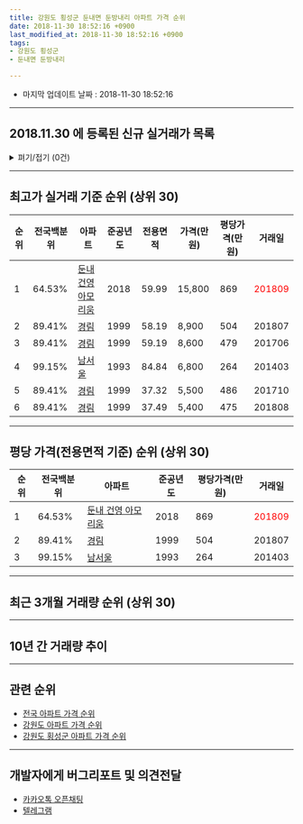```yaml
---
title: 강원도 횡성군 둔내면 둔방내리 아파트 가격 순위
date: 2018-11-30 18:52:16 +0900
last_modified_at: 2018-11-30 18:52:16 +0900
tags:
- 강원도 횡성군
- 둔내면 둔방내리

---
```


* 마지막 업데이트 날짜 : 2018-11-30 18:52:16

---

## 2018.11.30 에 등록된 신규 실거래가 목록

<details>
<summary>펴기/접기 (0건)</summary>
<div markdown="1">

|아파트|전국백분위|준공년도|전용면적|가격(만원)|평당가격(만원)|거래일|
|---|---|---|---|---|---|---|
|없음|||||||


</div>
</details>

---

## 최고가 실거래 기준 순위 (상위 30)


|순위|전국백분위|아파트|준공년도|전용면적|가격(만원)|평당가격(만원)|거래일|
|---|---|---|---|---|---|---|---|
|1|64.53%|[둔내 건영 아모리움](https://search.naver.com/search.naver?query=%EA%B0%95%EC%9B%90%EB%8F%84+%ED%9A%A1%EC%84%B1%EA%B5%B0+%EB%91%94%EB%82%B4%EB%A9%B4+%EB%91%94%EB%B0%A9%EB%82%B4%EB%A6%AC+%EB%91%94%EB%82%B4+%EA%B1%B4%EC%98%81+%EC%95%84%EB%AA%A8%EB%A6%AC%EC%9B%80)|2018|59.99|15,800|869|<span style="color:red">201809</span>|
|2|89.41%|[경림](https://search.naver.com/search.naver?query=%EA%B0%95%EC%9B%90%EB%8F%84+%ED%9A%A1%EC%84%B1%EA%B5%B0+%EB%91%94%EB%82%B4%EB%A9%B4+%EB%91%94%EB%B0%A9%EB%82%B4%EB%A6%AC+%EA%B2%BD%EB%A6%BC)|1999|58.19|8,900|504|201807|
|3|89.41%|[경림](https://search.naver.com/search.naver?query=%EA%B0%95%EC%9B%90%EB%8F%84+%ED%9A%A1%EC%84%B1%EA%B5%B0+%EB%91%94%EB%82%B4%EB%A9%B4+%EB%91%94%EB%B0%A9%EB%82%B4%EB%A6%AC+%EA%B2%BD%EB%A6%BC)|1999|59.19|8,600|479|201706|
|4|99.15%|[남서울](https://search.naver.com/search.naver?query=%EA%B0%95%EC%9B%90%EB%8F%84+%ED%9A%A1%EC%84%B1%EA%B5%B0+%EB%91%94%EB%82%B4%EB%A9%B4+%EB%91%94%EB%B0%A9%EB%82%B4%EB%A6%AC+%EB%82%A8%EC%84%9C%EC%9A%B8)|1993|84.84|6,800|264|201403|
|5|89.41%|[경림](https://search.naver.com/search.naver?query=%EA%B0%95%EC%9B%90%EB%8F%84+%ED%9A%A1%EC%84%B1%EA%B5%B0+%EB%91%94%EB%82%B4%EB%A9%B4+%EB%91%94%EB%B0%A9%EB%82%B4%EB%A6%AC+%EA%B2%BD%EB%A6%BC)|1999|37.32|5,500|486|201710|
|6|89.41%|[경림](https://search.naver.com/search.naver?query=%EA%B0%95%EC%9B%90%EB%8F%84+%ED%9A%A1%EC%84%B1%EA%B5%B0+%EB%91%94%EB%82%B4%EB%A9%B4+%EB%91%94%EB%B0%A9%EB%82%B4%EB%A6%AC+%EA%B2%BD%EB%A6%BC)|1999|37.49|5,400|475|201808|


---

## 평당 가격(전용면적 기준) 순위 (상위 30)


|순위|전국백분위|아파트|준공년도|평당가격(만원)|거래일|
|---|---|---|---|---|---|
|1|64.53%|[둔내 건영 아모리움](https://search.naver.com/search.naver?query=%EA%B0%95%EC%9B%90%EB%8F%84+%ED%9A%A1%EC%84%B1%EA%B5%B0+%EB%91%94%EB%82%B4%EB%A9%B4+%EB%91%94%EB%B0%A9%EB%82%B4%EB%A6%AC+%EB%91%94%EB%82%B4+%EA%B1%B4%EC%98%81+%EC%95%84%EB%AA%A8%EB%A6%AC%EC%9B%80)|2018|869|<span style="color:red">201809</span>|
|2|89.41%|[경림](https://search.naver.com/search.naver?query=%EA%B0%95%EC%9B%90%EB%8F%84+%ED%9A%A1%EC%84%B1%EA%B5%B0+%EB%91%94%EB%82%B4%EB%A9%B4+%EB%91%94%EB%B0%A9%EB%82%B4%EB%A6%AC+%EA%B2%BD%EB%A6%BC)|1999|504|201807|
|3|99.15%|[남서울](https://search.naver.com/search.naver?query=%EA%B0%95%EC%9B%90%EB%8F%84+%ED%9A%A1%EC%84%B1%EA%B5%B0+%EB%91%94%EB%82%B4%EB%A9%B4+%EB%91%94%EB%B0%A9%EB%82%B4%EB%A6%AC+%EB%82%A8%EC%84%9C%EC%9A%B8)|1993|264|201403|


---

## 최근 3개월 거래량 순위 (상위 30)


<div style="width:100%;">
    <canvas id="deal_count_ranking" height="250"></canvas>
</div>


<script>
new Chart(document.getElementById("deal_count_ranking"), {
    type: 'horizontalBar',
    data: {
        labels: ['경림', '둔내 건영 아모리움'],
        datasets: [{
            label: '실거래 수',
            data: [9, 1],
            borderColor: "rgba(255, 0, 128, 1)",
            backgroundColor: "rgba(255, 0, 128, 0.5)",
            fill: false,
        }]
    },
    options: {
        responsive: true,
        title: {
            display: true,
            text: '최근 3개월 거래량 순위'
        },
        tooltips: {
            mode: 'index',
            intersect: false,
            callbacks: {
                title: function(tooltipItems, data) {
                    return "실거래 수:";
                },
                label: function(tooltipItem, data) {
                    return data.labels[tooltipItem.index] + ": " + tooltipItem.xLabel;
                }
            }
        },
        hover: {
            mode: 'nearest',
            intersect: true
        },
        scales: {
            xAxes: [{
                display: true,
                scaleLabel: {
                    display: true,
                    labelString: '실거래 수'
                },
                ticks: {
                    suggestedMin: 0,
                }
            }],
            yAxes: [{
                display: true,
                ticks: {
                    autoSkip: false,
                    callback: function(value, index, values) {
                        if (value.length > 15)
                            return value.substr(0, 13) + "...";
                        else
                            return value;
                    }
                },
                scaleLabel: {
                    display: false,
                }
            }]
        }
    }
});

</script>


---

## 10년 간 거래량 추이


<div style="width:100%;">
    <canvas id="deal_progress" height="250"></canvas>
</div>

<script>
new Chart(document.getElementById("deal_progress"), {
    type: 'line',
    data: {
        labels: ['200811','200812','200901','200902','200903','200904','200905','200906','200907','200908','200909','200910','200911','200912','201001','201002','201003','201004','201005','201006','201007','201008','201009','201010','201011','201012','201101','201102','201103','201104','201105','201106','201107','201108','201109','201110','201111','201112','201201','201202','201203','201204','201205','201206','201207','201208','201209','201210','201211','201212','201301','201302','201303','201304','201305','201306','201307','201308','201309','201310','201311','201312','201401','201402','201403','201404','201405','201406','201407','201408','201409','201410','201411','201412','201501','201502','201503','201504','201505','201506','201507','201508','201509','201510','201511','201512','201601','201602','201603','201604','201605','201606','201607','201608','201609','201610','201611','201612','201701','201702','201703','201704','201705','201706','201707','201708','201709','201710','201711','201712','201801','201802','201803','201804','201805','201806','201807','201808','201809','201810','201811'],
        datasets: [{
            label: '실거래 수',
            pointRadius: 1,
            data: [0, 0, 10, 2, 1, 0, 0, 1, 3, 1, 1, 0, 1, 4, 0, 0, 0, 5, 3, 1, 3, 0, 0, 0, 2, 1, 0, 0, 0, 0, 1, 0, 1, 1, 1, 4, 0, 23, 5, 48, 13, 3, 5, 9, 15, 1, 0, 11, 1, 1, 2, 1, 1, 0, 2, 2, 0, 1, 4, 2, 1, 0, 1, 1, 6, 1, 5, 2, 3, 2, 2, 2, 2, 3, 3, 3, 8, 4, 1, 3, 1, 0, 3, 2, 1, 2, 1, 2, 3, 1, 2, 4, 3, 3, 1, 1, 3, 3, 1, 4, 1, 3, 2, 4, 1, 4, 3, 4, 1, 2, 1, 0, 5, 0, 1, 1, 2, 4, 4, 3, 3],
            borderColor: "rgba(255, 201, 14, 1)",
            backgroundColor: "rgba(255, 201, 14, 0.5)",
            fill: true,
        }]
    },
    options: {
        responsive: true,
        title: {
            display: true,
            text: '10년간 거래량 추이'
        },
        tooltips: {
            mode: 'index',
            intersect: false,
        },
        hover: {
            mode: 'nearest',
            intersect: true
        },
        scales: {
            xAxes: [{
                display: true,
                scaleLabel: {
                    display: true,
                    labelString: '년/월'
                }
            }],
            yAxes: [{
                display: true,
                ticks: {
                    suggestedMin: 0,
                },
                scaleLabel: {
                    display: true,
                    labelString: '실거래 수'
                }
            }]
        }
    }
});

</script>


---

## 관련 순위

- [전국 아파트 가격 순위](https://inasie.github.io/apt-ranking/전국)
- [강원도 아파트 가격 순위](https://inasie.github.io/apt-ranking/강원도)
- [강원도 횡성군 아파트 가격 순위](https://inasie.github.io/apt-ranking/강원도-횡성군)


---

## 개발자에게 버그리포트 및 의견전달

- [카카오톡 오픈채팅](https://open.kakao.com/o/gLJUAP4)
- [텔레그램](https://t.me/inasie)

